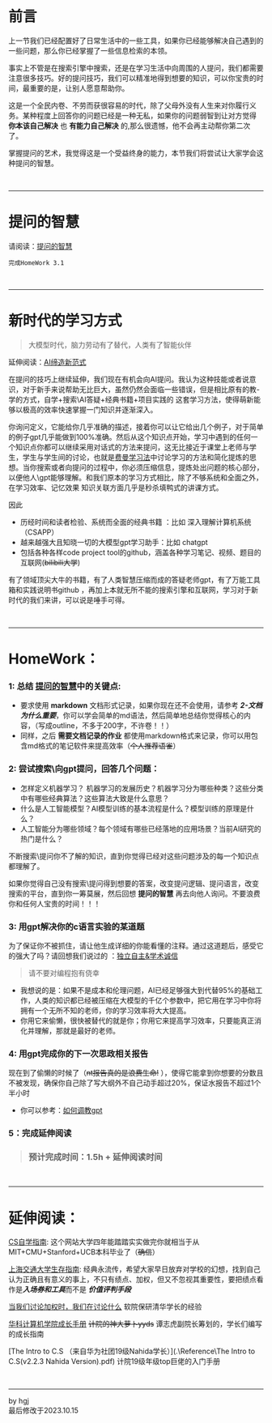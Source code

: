 # 前言
上一节我们已经配置好了日常生活中的一些工具，如果你已经能够解决自己遇到的一些问题，那么你已经掌握了一些信息检索的本领。

事实上不管是在搜索引擎中搜索，还是在学习生活中向周围的人提问，我们都需要注意很多技巧。好的提问技巧，我们可以精准地得到想要的知识，可以你宝贵的时间，最重要的是，让别人愿意帮助你。

这是一个全民内卷、不劳而获很容易的时代，除了父母外没有人生来对你履行义务。某种程度上回答你的问题已经是一种无私，如果你的问题弱智到让对方觉得 **你本该自己解决** 也 **有能力自己解决** 的,那么很遗憾，他不会再主动帮你第二次了。

掌握提问的艺术，我觉得这是一个受益终身的能力，本节我们将尝试让大家学会这种提问的智慧。

<br>

---

# 提问的智慧
请阅读：[提问的智慧](https://github.com/ryanhanwu/How-To-Ask-Questions-The-Smart-Way/tree/main)

    完成HomeWork 3.1

<br>

---

# 新时代的学习方式
> 大模型时代，脑力劳动有了替代，人类有了智能伙伴

延伸阅读：[AI缔造新范式](http://mp.weixin.qq.com/s?__biz=MjM5MzE3NzE1OA==&mid=2247504772&idx=1&sn=87246e75ee39d580df6af4320ff01114&chksm=a69998ad91ee11bbf9dc6614cdf616665bdd04f807a09febf9ee9edd599452a713b11e448eb7&mpshare=1&scene=23&srcid=0511ze5tnLPnIWarQJrsRFvS&sharer_shareinfo=42768d99b3ac8341ebc31721913789d7&sharer_shareinfo_first=42768d99b3ac8341ebc31721913789d7#rd
)

在提问的技巧上继续延伸，我们现在有机会向AI提问。我认为这种技能或者说意识，对于新手来说帮助无比巨大，虽然仍然会面临一些错误，但是相比原有的教-学的方式，自学+搜索\AI答疑+经典书籍+项目实践的 这套学习方法，使得萌新能够以极高的效率快速掌握一门知识并逐渐深入。

你询问定义，它能给你几乎准确的描述，接着你可以让它给出几个例子，对于简单的例子gpt几乎能做到100%准确。然后从这个知识点开始，学习中遇到的任何一个知识点你都可以继续采用对话式的方法来提问，这无比接近于课堂上老师与学生，学生与学生间的讨论，也就是[费曼学习法](https://zhuanlan.zhihu.com/p/118183282)中讨论学习的方法和简化提炼的思想。当你搜索或者向提问的过程中，你必须压缩信息，提炼处出问题的核心部分，以便他人\gpt能够理解。和我们原本的学习方式相比，除了不够系统和全面之外，在学习效率、记忆效果 知识关联方面几乎是秒杀填鸭式的讲课方式。

因此  
- 历经时间和读者检验、系统而全面的经典书籍  ：比如 深入理解计算机系统 （CSAPP）
- 越来越强大且知晓一切的大模型gpt学习助手：比如 chatgpt
- 包括各种各样code project tool的github，涵盖各种学习笔记、视频、题目的互联网(~~bilibili大学~~)

有了领域顶尖大牛的书籍，有了人类智慧压缩而成的答疑老师gpt，有了万能工具箱和实践说明书github ，再加上本就无所不能的搜索引擎和互联网，学习对于新时代的我们来讲，可以说是唾手可得。


<br>

---

# HomeWork：

### 1: 总结 [提问的智慧](https://github.com/ryanhanwu/How-To-Ask-Questions-The-Smart-Way/tree/main)中的关键点:
- 要求使用 **markdown** 文档形式记录，如果你现在还不会使用，请参考 ***2-文档为什么重要***，你可以学会简单的md语法，然后简单地总结你觉得核心的内容，（写成outline，不多于200字，不许卷！！）
- 同样，之后 **需要文档记录的作业** 都使用markdown格式来记录，你可以用包含md格式的笔记软件来提高效率（~~个人推荐语雀~~）

### 2: 尝试搜索\向gpt提问，回答几个问题：
- 怎样定义机器学习？ 机器学习的发展历史？机器学习分为哪些种类？这些分类中有哪些经典算法？这些算法大致是什么意思？
- 什么是人工智能模型？AI模型训练的基本流程是什么？模型训练的原理是什么？
- 人工智能分为哪些领域？每个领域有哪些已经落地的应用场景？当前AI研究的热门是什么？

不断搜索\提问你不了解的知识，直到你觉得已经对这些问题涉及的每一个知识点都理解了。

如果你觉得自己没有搜索\提问得到想要的答案，改变提问逻辑、提问语言，改变搜索的平台，直到你一筹莫展，然后回想 **提问的智慧** 再去向他人询问。不要浪费你和任何人宝贵的时间！！！
### 3: 用gpt解决你的c语言实验的某道题
为了保证你不被抓住，请让他生成详细的你能看懂的注释。通过这道题后，感受它的强大了吗？请回想我们说过的 ：[独立自主&学术诚信](https://zhuanlan.zhihu.com/p/40568346)
> 请不要对编程抱有侥幸 
- 我想说的是：如果不是成本和伦理问题，AI已经足够强大到代替95%的基础工作，人类的知识都已经被压缩在大模型的千亿个参数中，把它用在学习中你将拥有一个无所不知的老师，你的学习效率将大大提高。
- 你用它来偷懒，很快被替代的就是你；你用它来提高学习效率，只要能真正消化并理解，那就是最好的老师。

### 4: 用gpt完成你的下一次思政相关报告 
现在到了偷懒的时候了（~~nt报告真的是浪费生命!~~ ），使得它能拿到你想要的分数且不被发现，确保你自己除了写大纲外不自己动手超过20%，保证水报告不超过1个半小时
- 你可以参考：[如何调教gpt](https://github.com/PlexPt/awesome-chatgpt-prompts-zh)
 
### 5：完成延伸阅读

>### 预计完成时间：1.5h + 延伸阅读时间

<br>

---

# 延伸阅读：

[CS自学指南](https://csdiy.wiki/): 这个网站大学四年能踏踏实实做完你就相当于从MIT+CMU+Stanford+UCB本科毕业了（~~确信~~）

[上海交通大学生存指南](https://survivesjtu.gitbook.io/survivesjtumanual/): 经典永流传，希望大家早日放弃对学校的幻想，找到自己认为正确且有意义的事上，不只有绩点、加权，但又不忽视其重要性，要把绩点看作是***入场券和工具***而不是 ***价值评判手段***


[当我们讨论加权时，我们在讨论什么](.\Reference\当我们谈论加权时，我们在谈论些什么？.pdf) 软院保研清华学长的经验

[华科计算机学院成长手册](.\Reference\计算机学院成长手册.pdf) ~~计院的神大萝卜yyds~~ 谭志虎副院长筹划的，学长们编写的成长指南

[The Intro to C.S （来自华为社团19级Nahida学长）](.\Reference\The Intro to C.S(v2.2.3 Nahida Version).pdf) 计院19级年级top巨佬的入门手册


<br>

---
by hgj <br>最后修改于2023.10.15
